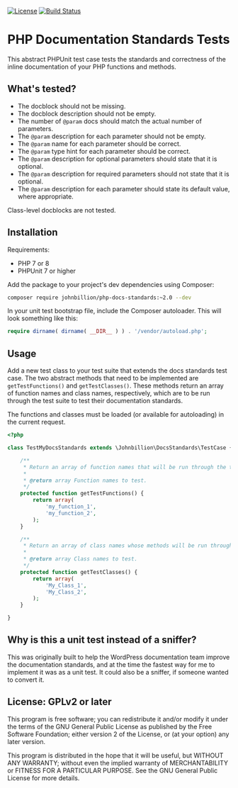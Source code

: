 [![License](https://img.shields.io/badge/license-GPL_v2%2B-blue.svg?style=flat-square)](http://opensource.org/licenses/GPL-2.0)
[![Build Status](https://img.shields.io/travis/johnbillion/php-docs-standards/master.svg?style=flat-square)](https://travis-ci.org/johnbillion/php-docs-standards)

# PHP Documentation Standards Tests

This abstract PHPUnit test case tests the standards and correctness of the inline documentation of your PHP functions and methods.

## What's tested?

 * The docblock should not be missing.
 * The docblock description should not be empty.
 * The number of `@param` docs should match the actual number of parameters.
 * The `@param` description for each parameter should not be empty.
 * The `@param` name for each parameter should be correct.
 * The `@param` type hint for each parameter should be correct.
 * The `@param` description for optional parameters should state that it is optional.
 * The `@param` description for required parameters should not state that it is optional.
 * The `@param` description for each parameter should state its default value, where appropriate.

Class-level docblocks are not tested.

## Installation

Requirements:

 * PHP 7 or 8
 * PHPUnit 7 or higher

Add the package to your project's dev dependencies using Composer:

```bash
composer require johnbillion/php-docs-standards:~2.0 --dev
```

In your unit test bootstrap file, include the Composer autoloader. This will look something like this:

```php
require dirname( dirname( __DIR__ ) ) . '/vendor/autoload.php';
```

## Usage

Add a new test class to your test suite that extends the docs standards test case. The two abstract methods that need to
be implemented are `getTestFunctions()` and `getTestClasses()`. These methods return an array of function names and
class names, respectively, which are to be run through the test suite to test their documentation standards.

The functions and classes must be loaded (or available for autoloading) in the current request.

```php
<?php

class TestMyDocsStandards extends \Johnbillion\DocsStandards\TestCase {

	/**
	 * Return an array of function names that will be run through the test suite.
	 *
	 * @return array Function names to test.
	 */
	protected function getTestFunctions() {
		return array(
			'my_function_1',
			'my_function_2',
		);
	}

	/**
	 * Return an array of class names whose methods will be run through the test suite.
	 *
	 * @return array Class names to test.
	 */
	protected function getTestClasses() {
		return array(
			'My_Class_1',
			'My_Class_2',
		);
	}

}
```

## Why is this a unit test instead of a sniffer?

This was originally built to help the WordPress documentation team improve the documentation standards, and at the time
the fastest way for me to implement it was as a unit test. It could also be a sniffer, if someone wanted to convert it.

## License: GPLv2 or later ##

This program is free software; you can redistribute it and/or modify
it under the terms of the GNU General Public License as published by
the Free Software Foundation; either version 2 of the License, or
(at your option) any later version.

This program is distributed in the hope that it will be useful,
but WITHOUT ANY WARRANTY; without even the implied warranty of
MERCHANTABILITY or FITNESS FOR A PARTICULAR PURPOSE.  See the
GNU General Public License for more details.
